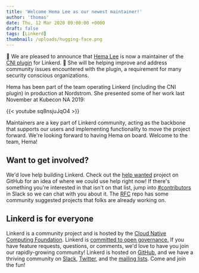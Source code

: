 ```yaml
---
title: 'Welcome Hema Lee as our newest maintainer!'
author: 'thomas'
date: Thu, 12 Mar 2020 09:00:00 +0000
draft: false
tags: [Linkerd]
thumbnail: /uploads/hugging-face.png
---
```


🎉 We are pleased to announce that [Hema Lee](https://github.com/hemakl) is now
a maintainer of the [CNI plugin](https://linkerd.io/2/features/cni/)
for Linkerd. 🎉 She will be helping improve and address community issues
encountered with the plugin, a requirement for many security conscious
organizations.

Hema has been part of the team operating Linkerd (including the CNI plugin) in
production at Nordstrom. She presented some of her work last November at Kubecon
NA 2019:

{{< youtube sq8nsjuJqO4 >}}

Maintainers are a key part of Linkerd community, acting as the backbone that
supports our users and implementing functionality to move the project forward.
We're looking forward to having Hema on board. Welcome to the team, Hema!

## Want to get involved?

We'd love help building Linkerd. Check out the [help
wanted](https://github.com/orgs/linkerd/projects/25) project on GitHub for an
idea of where we could use help right now! If there's something you're
interested in that isn't on that list, jump into
[#contributors](https://slack.linkerd.io) in Slack so we can chat with you about
it. The [RFC](https://github.com/linkerd/rfc) repo has some community suggested
projects that folks are already working on.

## Linkerd is for everyone

Linkerd is a community project and is hosted by the [Cloud Native Computing
Foundation](https://cncf.io/). Linkerd is [committed to open
governance.](https://linkerd.io/2019/10/03/linkerds-commitment-to-open-governance/)
If you have feature requests, questions, or comments, we'd love to have you
join our rapidly-growing community! Linkerd is hosted on
[GitHub](https://github.com/linkerd/), and we have a thriving community on
[Slack](https://slack.linkerd.io/), [Twitter](https://twitter.com/linkerd), and
the [mailing lists](https://linkerd.io/2/get-involved/). Come and join the fun!
